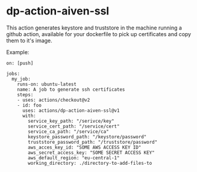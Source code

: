 # dp-action-aiven-ssl

This action generates keystore and truststore in the machine running a github action, available for your dockerfile to pick up certificates and copy them to it's image.

Example: 
```
on: [push]

jobs:
  my_job:
    runs-on: ubuntu-latest
    name: A job to generate ssh certificates
    steps:
    - uses: actions/checkout@v2
    - id: foo
      uses: actions/dp-action-aiven-ssl@v1
      with:
        service_key_path: "/serivce/key"
        service_cert_path: "/service/cert"
        service_ca_path: "/service/ca"
        keystore_password_path: "/keystore/password"
        truststore_password_path: "/truststore/password"
        aws_acces_key_id: "SOME AWS ACCESS KEY ID"
        aws_secret_access_key: "SOME SECRET ACCESS KEY"
        aws_default_region: "eu-central-1"
        working_directory: ./directory-to-add-files-to
```
